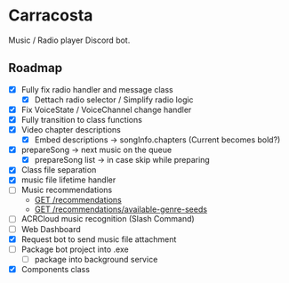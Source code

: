 # Carracosta
Music / Radio player Discord bot.

## Roadmap

* [x] Fully fix radio handler and message class
  * [x] Dettach radio selector / Simplify radio logic
* [x] Fix VoiceState / VoiceChannel change handler
* [x] Fully transition to class functions
* [x] Video chapter descriptions
  * [x] Embed descriptions -> songInfo.chapters (Current becomes bold?)
* [x] prepareSong -> next music on the queue
  * [x] prepareSong list -> in case skip while preparing
* [x] Class file separation
* [x] music file lifetime handler
* [ ] Music recommendations
  * [GET /recommendations](https://developer.spotify.com/documentation/web-api/reference/get-recommendations)
  * [GET /recommendations/available-genre-seeds](https://developer.spotify.com/documentation/web-api/reference/get-recommendation-genres)
* [ ] ACRCloud music recognition (Slash Command)
* [ ] Web Dashboard
* [x] Request bot to send music file attachment
* [ ] Package bot project into .exe
  * [ ] package into background service
* [x] Components class